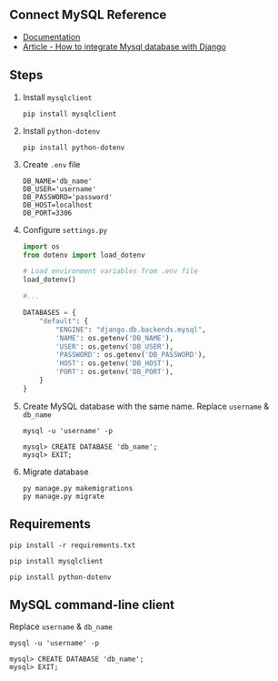 ## Connect MySQL Reference

* <a href="https://docs.djangoproject.com/en/5.0/ref/databases/#connecting-to-the-database" target="_blank">Documentation</a>
* <a href="https://www.geeksforgeeks.org/how-to-integrate-mysql-database-with-django/" target="_blank">Article - How to integrate Mysql database with Django</a>
<!-- * <a href="" target="_blank">Template</a> -->

## Steps
1. Install ``mysqlclient``
    ```
    pip install mysqlclient
    ```

2. Install ``python-dotenv``
    ```
    pip install python-dotenv
    ```

5. Create ``.env`` file
    ```env
    DB_NAME='db_name'
    DB_USER='username'
    DB_PASSWORD='password'
    DB_HOST=localhost
    DB_PORT=3306
    ```

4. Configure ``settings.py``
    ```python
    import os
    from dotenv import load_dotenv

    # Load environment variables from .env file
    load_dotenv()

    #... 

    DATABASES = {
        "default": {
            "ENGINE": "django.db.backends.mysql",
            'NAME': os.getenv('DB_NAME'),
            'USER': os.getenv('DB_USER'),
            'PASSWORD': os.getenv('DB_PASSWORD'),
            'HOST': os.getenv('DB_HOST'),
            'PORT': os.getenv('DB_PORT'),
        }
    }
    ```


6. Create MySQL database with the same name. Replace ``username`` & ``db_name``

    ```
    mysql -u 'username' -p

    mysql> CREATE DATABASE 'db_name';
    mysql> EXIT;
    ```

7. Migrate database
    ```
    py manage.py makemigrations
    py manage.py migrate
    ```

## Requirements

```
pip install -r requirements.txt
```
```
pip install mysqlclient
```
```
pip install python-dotenv
```
## MySQL command-line client
Replace ``username`` & ``db_name``
```
mysql -u 'username' -p

mysql> CREATE DATABASE 'db_name';
mysql> EXIT;
```
<!-- * <a href="" target="_blank">Template</a> -->